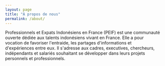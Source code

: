 ```yaml
---
layout: page
title: "À propos de nous"
permalink: /about/
---
```


Professionnels et Expats Indonésiens en France (PEIF) est une communauté ouverte dédiée aux talents indonésiens vivant en France. Elle a pour vocation de favoriser l'entraide, les partages d'informations et d'expériences entre eux. Il s'adresse aux cadres, executives, chercheurs, indépendants et salariés souhaitant se développer dans leurs projets personnels et professionnels.